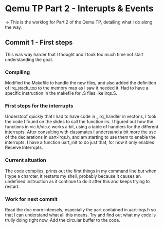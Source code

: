 # Qemu TP Part 2 - Interupts & Events
-> This is the worklog for Part 2 of the Qemu TP, detailing what I do along the way.

## Commit 1 - First steps
This was way harder that I thought and I took too much time not start understanding the goal.

### Compiling
Modified the Makefile to handle the new files, and also added the definition of irq_stack_top to the memory map as I saw it needed it.
Had to have a specific instruction in the makefile for .S files like irqs.S.

### First steps for the interrupts
Understoof quickly that I had to have code in _irq_handler in vector.s, I took the code I found on the slides to call the function irs.
I figured out how the functions in vic.h/vic.c works a bit, using a table of handlers for the different interrupts.
After consulting with classmates I understand a bit more the use of the declarations in uart-irqs.h, and am starting to use them to enable the interrupts.
I have a function uart_init to do just that, for now it only enables Receive Interrupts.

### Current situation
The code compiles, prints out the first things in my command line but when I type a charcter, it restarts my shell, probably because it causes an undefined instruction as it continue to do it after this and keeps trying to restart.

### Work for next commit
Read the doc more intensely, especially the part contained in uart-irqs.h so that I can understand what all this means. Try and find out what my code is trully doing right now. Add the circular buffer to the code.
